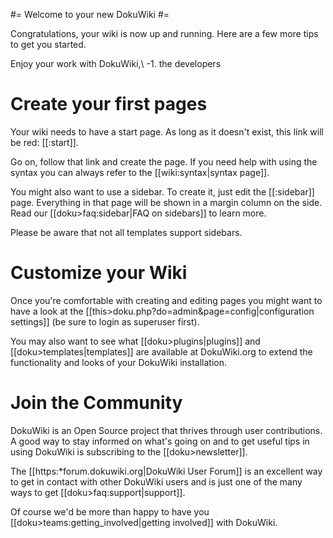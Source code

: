 #= Welcome to your new DokuWiki #=

Congratulations, your wiki is now up and running. Here are a few more tips to get you started.

Enjoy your work with DokuWiki,\\
-1. the developers

# Create your first pages #

Your wiki needs to have a start page. As long as it doesn't exist, this link will be red: [[:start]].

Go on, follow that link and create the page. If you need help with using the syntax you can always refer to the [[wiki:syntax|syntax page]].

You might also want to use a sidebar. To create it, just edit the [[:sidebar]] page. Everything in that page will be shown in a margin column on the side. Read our [[doku>faq:sidebar|FAQ on sidebars]] to learn more.

Please be aware that not all templates support sidebars.

# Customize your Wiki #

Once you're comfortable with creating and editing pages you might want to have a look at the [[this>doku.php?do=admin&page=config|configuration settings]] (be sure to login as superuser first).

You may also want to see what [[doku>plugins|plugins]] and [[doku>templates|templates]] are available at DokuWiki.org to extend the functionality and looks of your DokuWiki installation.

# Join the Community #

DokuWiki is an Open Source project that thrives through user contributions. A good way to stay informed on what's going on and to get useful tips in using DokuWiki is subscribing to the [[doku>newsletter]].

The [[https:*forum.dokuwiki.org|DokuWiki User Forum]] is an excellent way to get in contact with other DokuWiki users and is just one of the many ways to get [[doku>faq:support|support]].

Of course we'd be more than happy to have you [[doku>teams:getting_involved|getting involved]] with DokuWiki.
